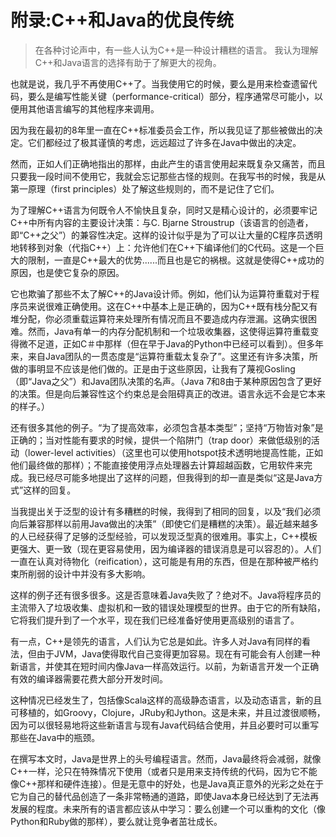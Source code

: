 # 附录:C++和Java的优良传统

> 在各种讨论声中，有一些人认为C++是一种设计糟糕的语言。 我认为理解C++和Java语言的选择有助于了解更大的视角。

也就是说，我几乎不再使用C++了。当我使用它的时候，要么是用来检查遗留代码，要么是编写性能关键（performance-critical）部分，程序通常尽可能小，以便用其他语言编写的其他程序来调用。

因为我在最初的8年里一直在C++标准委员会工作，所以我见证了那些被做出的决定。它们都经过了极其谨慎的考虑，远远超过了许多在Java中做出的决定。

然而，正如人们正确地指出的那样，由此产生的语言使用起来既复杂又痛苦，而且只要我一段时间不使用它，我就会忘记那些古怪的规则。在我写书的时候，我是从第一原理（first principles）处了解这些规则的，而不是记住了它们。

为了理解C++语言为何既令人不愉快且复杂，同时又是精心设计的，必须要牢记C++中所有内容的主要设计决策：与C. Bjarne Stroustrup（该语言的创造者，即“C++之父”）的兼容性决定。这样的设计似乎是为了可以让大量的C程序员透明地转移到对象（代指C++）上：允许他们在C++下编译他们的C代码。这是一个巨大的限制，一直是C++最大的优势......而且也是它的祸根。这就是使得C++成功的原因，也是使它复杂的原因。

它也欺骗了那些不太了解C++的Java设计师。例如，他们认为运算符重载对于程序员来说很难正确使用。这在C++中基本上是正确的，因为C++既有栈分配又有堆分配，你必须重载运算符来处理所有情况而且不要造成内存泄漏。这确实很困难。然而，Java有单一的内存分配机制和一个垃圾收集器，这使得运算符重载变得微不足道，正如C＃中那样（但在早于Java的Python中已经可以看到）。但多年来，来自Java团队的一贯态度是“运算符重载太复杂了”。这里还有许多决策，所做的事明显不应该是他们做的。正是由于这些原因，让我有了蔑视Gosling（即“Java之父”）和Java团队决策的名声。（Java 7和8由于某种原因包含了更好的决策。但是向后兼容性这个约束总是会阻碍真正的改进。语言永远不会是它本来的样子。）

还有很多其他的例子。“为了提高效率，必须包含基本类型”；坚持“万物皆对象”是正确的；当对性能有要求的时候，提供一个陷阱门（trap door）来做低级别的活动（lower-level activities）（这里也可以使用hotspot技术透明地提高性能，正如他们最终做的那样）；不能直接使用浮点处理器去计算超越函数，它用软件来完成。我已经尽可能多地提出了这样的问题，但我得到的却一直是类似“这是Java方式”这样的回复。

当我提出关于泛型的设计有多糟糕的时候，我得到了相同的回复，以及“我们必须向后兼容那样以前用Java做出的决策”（即使它们是糟糕的决策）。最近越来越多的人已经获得了足够的泛型经验，可以发现泛型真的很难用。事实上，C++模板更强大、更一致（现在更容易使用，因为编译器的错误消息是可以容忍的）。人们一直在认真对待物化（reification），这可能是有用的东西，但是在那种被严格约束所削弱的设计中并没有多大影响。

这样的例子还有很多很多。这是否意味着Java失败了？绝对不。Java将程序员的主流带入了垃圾收集、虚拟机和一致的错误处理模型的世界。由于它的所有缺陷，它将我们提升到了一个水平，现在我们已经准备好使用更高级别的语言了。

有一点，C++是领先的语言，人们认为它总是如此。许多人对Java有同样的看法，但由于JVM，Java使得取代自己变得更加容易。现在有可能会有人创建一种新语言，并使其在短时间内像Java一样高效运行。以前，为新语言开发一个正确有效的编译器需要花费大部分开发时间。

这种情况已经发生了，包括像Scala这样的高级静态语言，以及动态语言，新的且可移植的，如Groovy，Clojure，JRuby和Jython。这是未来，并且过渡很顺畅，因为可以很轻易地将这些新语言与现有Java代码结合使用，并且必要时可以重写那些在Java中的瓶颈。

在撰写本文时，Java是世界上的头号编程语言。然而，Java最终将会减弱，就像C++一样，沦只在特殊情况下使用（或者只是用来支持传统的代码，因为它不能像C++那样和硬件连接）。但是无意中的好处，也是Java真正意外的光彩之处在于它为自己的替代品创造了一条非常畅通的道路，即使Java本身已经达到了无法再发展的程度。未来所有的语言都应该从中学习：要么创建一个可以重构的文化（像Python和Ruby做的那样），要么就让竞争者茁壮成长。

